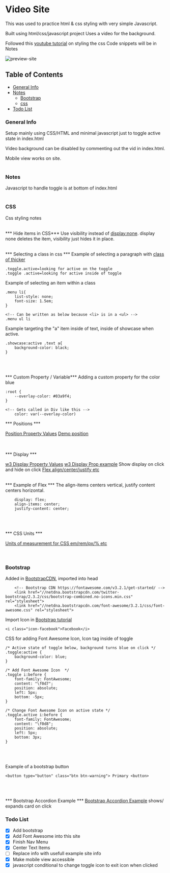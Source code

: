 # Video Site 
This was used to practice html & css styling with very simple Javascript.

Built using html/css/javascript project
Uses a video for the background.

Followed this [youtube tutorial]() on styling the css Code snippets will be in Notes


![preview-site](https://github.com/coronel08/website-vid-project/blob/main/website-preview.gif)

## Table of Contents
* [General Info](#General-info)
* [Notes](#Notes)
    * [Bootstrap](#Bootstrap)
    * [css](#css)
* [Todo List](#todo-list)

### General Info
Setup mainly using CSS/HTML and minimal javascript just to toggle active state in index.html


Video background can be disabled by commenting out the vid in index.html.


Mobile view works on site. 
<br><br>

### Notes
Javascript to handle toggle is at bottom of index.html
<br><br>


### CSS
Css styling notes
<br><br>

*** Hide items in CSS***
Use visibility instead of [display:none](https://www.w3schools.com/css/css_display_visibility.asp). display none deletes the item, visibility just hides it in place.
<br><br>

*** Selecting a class in css ***
Example of selecting a paragraph with [class of thicker ](https://www.w3schools.com/cssref/tryit.asp?filename=trycss_font-weight)
```
.toggle.active=looking for active on the toggle  
.toggle .active=looking for active inside of toggle 
```
Example of selecting an item within a class
```
.menu li{
    list-style: none;
    font-size: 1.5em;
}

<!-- Can be written as below because <li> is in a <ul> -->
.menu ul li

```
Example targeting the "a" item inside of text, inside of showcase when active.
```
.showcase:active .text a{
    background-color: black;
}
```
<br><br>

*** Custom Property / Variable***
Adding a custom property for the color blue
```
:root {
    --overlay-color: #03a9f4;
}

<!-- Gets called in Div like this -->
    color: var(--overlay-color)
```

*** Positions ***

[Position Property Values](https://www.w3schools.com/cssref/pr_class_position.asp)
[Demo position](https://developer.mozilla.org/en-US/docs/Web/CSS/position)
<br><br><br>

*** Display ***

[w3 Display Property Values](https://www.w3schools.com/cssref/pr_class_display.asp)
[w3 Display Prop example](https://www.w3schools.com/css/css_display_visibility.asp) Show display on click and hide on click
[Flex align/center/justify etc](https://css-tricks.com/snippets/css/a-guide-to-flexbox/)
<br><br>

*** Example of Flex ***
The align-items centers vertical, justify content centers horizontal.
```
    display: flex;
    align-items: center;
    justify-content: center;
```
<br><br>


*** CSS Units ***

[Units of measurement for CSS em/rem/px/% etc](https://www.w3schools.com/cssref/css_units.asp)
<br><br><br>


### Bootstrap
Added in [BootstrapCDN](https://fontawesome.com/v3.2.1/get-started/), imported into head
```
    <!-- Bootstrap CDN https://fontawesome.com/v3.2.1/get-started/ -->
    <link href="//netdna.bootstrapcdn.com/twitter-bootstrap/2.3.2/css/bootstrap-combined.no-icons.min.css" rel="stylesheet">
    <link href="//netdna.bootstrapcdn.com/font-awesome/3.2.1/css/font-awesome.css" rel="stylesheet">
```

Import Icon in [Bootstrap tutorial](https://fontawesome.com/v3.2.1/examples/)
```
<i class="icon-facebook">Facebook</i> 
```
CSS for adding Font Awesome Icon, Icon tag inside of toggle
```
/* Active state of toggle below, background turns blue on click */
.toggle:active {
    background-color: blue;
}

/* Add Font Awesome Icon  */
.toggle i:before {
    font-family: FontAwesome; 
    content: "\f0d7";
    position: absolute;
    left: 5px;
    bottom: -5px;
}

/* Change Font Awesome Icon on active state */
.toggle.active i:before {
    font-family: FontAwesome; 
    content: "\f0d8";
    position: absolute;
    left: 5px;
    bottom: 3px;
}
```
<br><br>

Example of a bootstrap button
```
<button type="button" class="btn btn-warning"> Primary <button>
```
<br><br>

*** Bootstrap Accordion Example ***
[Bootstrap Accordion Example](https://mdbootstrap.com/snippets/jquery/mdbootstrap/888142#html-tab-view) shows/ expands card on click


### Todo List
- [x] Add bootstrap
- [x] Add Font Awesome into this site
- [x] Finish Nav Menu
- [x] Center Text Items
- [ ] Replace info with usefull example site info
- [x] Make mobile view accessible
- [x] javascript conditional to change toggle icon to exit icon when clicked
